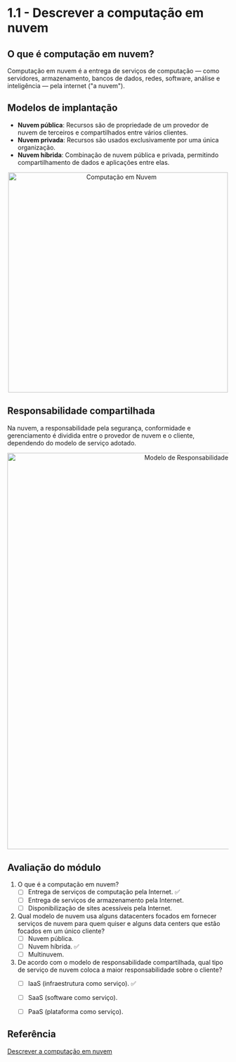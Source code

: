 # 1.1 - Descrever a computação em nuvem

## O que é computação em nuvem?

Computação em nuvem é a entrega de serviços de computação — como servidores, armazenamento, bancos de dados, redes, software, análise e inteligência — pela internet ("a nuvem").

## Modelos de implantação

- **Nuvem pública**: Recursos são de propriedade de um provedor de nuvem de terceiros e compartilhados entre vários clientes.
- **Nuvem privada**: Recursos são usados exclusivamente por uma única organização.
- **Nuvem híbrida**: Combinação de nuvem pública e privada, permitindo compartilhamento de dados e aplicações entre elas.

<p align="center">
  <img src="https://linuxsolutions.com.br/wp-content/uploads/Computacao-em-nuvem-infografico-1-1024x683.jpg" alt="Computação em Nuvem" width="500"/>
</p>


## Responsabilidade compartilhada

Na nuvem, a responsabilidade pela segurança, conformidade e gerenciamento é dividida entre o provedor de nuvem e o cliente, dependendo do modelo de serviço adotado.

<p align="center">
  <img src="https://blogger.googleusercontent.com/img/b/R29vZ2xl/AVvXsEgTSnNM4tgQXoWvdkosoeCvfYr_jkRGVm50Ewc3_rofnk8O5TGapidS6On3BmKwDATWUMpViZT3Bp2FNVvuuvnwyxeYDNDHZdbTXIUVSMrAeKi2liqkLl8WFCDem2ziAchYm1NblSrJDEdbHsXfP5MXol2x1h3lwUzhcqR1VZ68ePgMKFSSrdWhKVHPQaq8/s961/modelo_resp_compartilhada.png" 
       alt="Modelo de Responsabilidade Compartilhada" 
       width="900"/>
</p>



## Avaliação do módulo

1. O que é a computação em nuvem?
    - [ ] Entrega de serviços de computação pela Internet. ✅
    - [ ] Entrega de serviços de armazenamento pela Internet.
    - [ ] Disponibilização de sites acessíveis pela Internet.

2. Qual modelo de nuvem usa alguns datacenters focados em fornecer serviços de nuvem para quem quiser e alguns data centers que estão focados em um único cliente?
    - [ ] Nuvem pública.
    - [ ] Nuvem híbrida. ✅
    - [ ] Multinuvem.
      
3. De acordo com o modelo de responsabilidade compartilhada, qual tipo de serviço de nuvem coloca a maior responsabilidade sobre o cliente?
    - [ ] IaaS (infraestrutura como serviço). ✅
    - [ ] SaaS (software como serviço).
    - [ ] PaaS (plataforma como serviço).
  

## Referência

[Descrever a computação em nuvem](https://learn.microsoft.com/pt-br/training/modules/describe-cloud-compute/)
